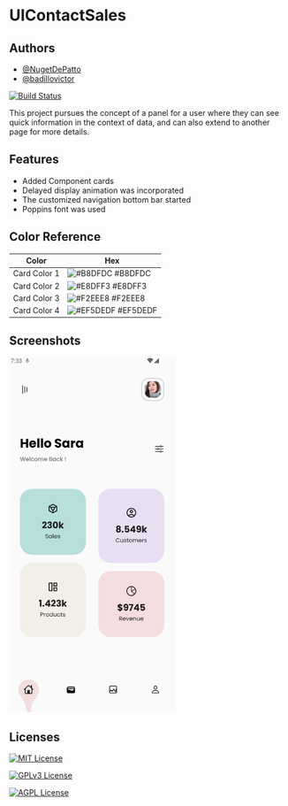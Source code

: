 # UIContactSales

## Authors

- [@NugetDePatto](https://github.com/NugetDePatto)
- [@badillovictor](https://github.com/badillovictor)

[![Build Status](https://travis-ci.org/joemccann/dillinger.svg?branch=master)](https://travis-ci.org/joemccann/dillinger)

This project pursues the concept of a panel for a user where they can see quick information in the context of data, and can also extend to another page for more details.

## Features

- Added Component cards
- Delayed display animation was incorporated
- The customized navigation bottom bar started
- Poppins font was used

## Color Reference

| Color             | Hex                                                                |
| ----------------- | ------------------------------------------------------------------ |
| Card Color 1 | ![#B8DFDC](https://via.placeholder.com/10/B8DFDC?text=+) #B8DFDC |
| Card Color 2 | ![#E8DFF3](https://via.placeholder.com/10/E8DFF3?text=+) #E8DFF3 |
| Card Color 3 | ![#F2EEE8](https://via.placeholder.com/10/F2EEE8?text=+) #F2EEE8 |
| Card Color 4 | ![#EF5DEDF](https://via.placeholder.com/10/0EF5DEDF?text=+) #EF5DEDF |


## Screenshots

<img src="imagesreadme/homepage.png" width="300"/>


## Licenses

[![MIT License](https://img.shields.io/badge/License-MIT-green.svg)](https://choosealicense.com/licenses/mit/)

[![GPLv3 License](https://img.shields.io/badge/License-GPL%20v3-yellow.svg)](https://opensource.org/licenses/)

[![AGPL License](https://img.shields.io/badge/license-AGPL-blue.svg)](http://www.gnu.org/licenses/agpl-3.0)


